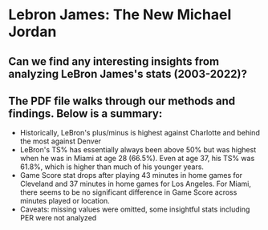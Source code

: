 # Lebron James: The New Michael Jordan

## Can we find any interesting insights from analyzing LeBron James's stats (2003-2022)?

## The PDF file walks through our methods and findings. Below is a summary:

- Historically, LeBron's plus/minus is highest against Charlotte and behind the most against Denver
- LeBron's TS% has essentially always been above 50% but was highest when he was in Miami at age 28 (66.5%). Even at age 37, his TS% was 61.8%, which is higher than much of his younger years. 
- Game Score stat drops after playing 43 minutes in home games for Cleveland and 37 minutes in home games for Los Angeles. For Miami, there seems to be no significant difference in Game Score across minutes played or location.
- Caveats: missing values were omitted, some insightful stats including PER were not analyzed

<br>

